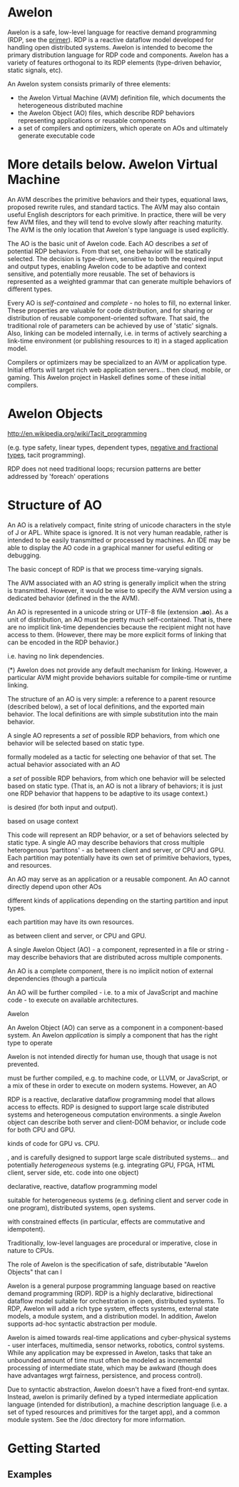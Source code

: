 
Awelon
======

Awelon is a safe, low-level language for reactive demand programming (RDP, see the [primer](doc/RDP_Primer.md)). RDP is a reactive dataflow model developed for handling open distributed systems. Awelon is intended to become the primary distribution language for RDP code and components. Awelon has a variety of features orthogonal to its RDP elements (type-driven behavior, static signals, etc).

An Awelon system consists primarily of three elements:

* the Awelon Virtual Machine (AVM) definition file, which documents the heterogeneous distributed machine
* the Awelon Object (AO) files, which describe RDP behaviors representing applications or reusable components
* a set of compilers and optimizers, which operate on AOs and ultimately generate executable code

More details below.
Awelon Virtual Machine
======================


An AVM describes the primitive behaviors and their types, equational laws, proposed rewrite rules, and standard tactics. The AVM may also contain useful English descriptors for each primitive. In practice, there will be very few AVM files, and they will tend to evolve slowly after reaching maturity. The AVM is the only location that Awelon's type language is used explicitly.

The AO is the basic unit of Awelon code. Each AO describes a *set* of potential RDP behaviors. From that set, one behavior will be statically selected. The decision is type-driven, sensitive to both the required input and output types, enabling Awelon code to be adaptive and context sensitive, and potentially more reusable. The set of behaviors is represented as a weighted grammar that can generate multiple behaviors of different types. 

Every AO is *self-contained* and *complete* - no holes to fill, no external linker. These properties are valuable for code distribution, and for sharing or distribution of reusable component-oriented software. That said, the traditional role of parameters can be achieved by use of 'static' signals. Also, linking can be modeled internally, i.e. in terms of actively searching a link-time environment (or publishing resources to it) in a staged application model.

Compilers or optimizers may be specialized to an AVM or application type. Initial efforts will target rich web application servers... then cloud, mobile, or gaming. This Awelon project in Haskell defines some of these initial compilers. 




Awelon Objects
==============
 

http://en.wikipedia.org/wiki/Tacit_programming

 (e.g. type safety, linear types, dependent types, [negative and fractional types](http://www.cs.indiana.edu/~rpjames/papers/rational.subc.pdf), tacit programming). 


RDP does not need traditional loops; recursion patterns are better addressed by 'foreach' operations 






Structure of AO
===============

An AO is a relatively compact, finite string of unicode characters in the style of J or APL. White space is ignored. It is not very human readable, rather is intended to be easily transmitted or processed by machines. An IDE may be able to display the AO code in a graphical manner for useful editing or debugging.

The basic concept of RDP is that we process time-varying signals.



The AVM associated with an AO string is generally implicit when the string is transmitted. However, it would be wise to specify the AVM version using a dedicated behavior (defined in the the AVM). 


An AO is represented in a unicode string or UTF-8 file (extension **.ao**). As a unit of distribution, an AO must be pretty much self-contained. That is, there are no implicit link-time dependencies because the recipient might not have access to them. (However, there may be more explicit forms of linking that can be encoded in the RDP behavior.)

i.e. having no link dependencies.  

(*) Awelon does not provide any default mechanism for linking. However, a particular AVM might provide behaviors suitable for compile-time or runtime linking.

The structure of an AO is very simple: a reference to a parent resource (described below), a set of local definitions, and the exported main behavior. The local definitions are with simple substitution into the main behavior.





A single AO represents a *set* of possible RDP behaviors, from which one behavior will be selected based on static type. 

 formally modeled as a tactic for selecting one behavior of that set. The actual behavior associated with an AO 

a *set* of possible RDP behaviors, from which one behavior will be selected based on static type. (That is, an AO is not a library of behaviors; it is just one RDP behavior that happens to be adaptive to its usage context.)

 is desired (for both input and output). 

 based on usage context 

This code will represent an RDP behavior, or a set of behaviors selected by static type. A single AO may describe behaviors that cross multiple heterogenous 'partitons' - as between client and server, or CPU and GPU. Each partition may potentially have its own set of primitive behaviors, types, and resources. 

An AO may serve as an application or a reusable component. An AO cannot directly depend upon other AOs

 different kinds of applications depending on the starting partition and input types. 

 each partition may have its own resources.

  as between client and server, or CPU and GPU. 

A single Awelon Object (AO) - a component, represented in a file or string - may describe behaviors that are distributed across multiple components.


An AO is a complete component, there is no implicit notion of external dependencies (though a particula

An AO will be further compiled - i.e. to a mix of JavaScript and machine code - to execute on available architectures. 

Awelon 

An Awelon Object (AO) can serve as a component in a component-based system. An Awelon *application* is simply a component that has the right type to operate 


Awelon is not intended directly for human use, though that usage is not prevented. 

 must be further compiled, e.g. to machine code, or LLVM, or JavaScript, or a mix of these in order to execute on modern systems. However, an AO



RDP is a reactive, declarative dataflow programming model that allows access to effects. RDP is designed to support large scale distributed systems and heterogeneous computation environments. a single Awelon object can describe both server and client-DOM behavior, or include code for both CPU and GPU.



 kinds of code for GPU vs. CPU. 

, and is carefully designed to support large scale distributed systems... and potentially *heterogeneous* systems (e.g. integrating GPU, FPGA, HTML client, server side, etc. code into one object)

  declarative, reactive, dataflow programming model 

suitable for heterogeneous systems (e.g. defining client and server code in one program), distributed systems, open systems. 

 with constrained effects (in particular, effects are commutative and idempotent). 

Traditionally, low-level languages are procedural or imperative, close in nature to CPUs. 

The role of Awelon is the specification of safe, distributable "Awelon Objects" that can l

Awelon is a general purpose programming language based on reactive demand programming (RDP). RDP is a highly declarative, bidirectional dataflow model suitable for orchestration in open, distributed systems. To RDP, Awelon will add a rich type system, effects systems, external state models, a module system, and a distribution model. In addition, Awelon supports ad-hoc syntactic abstraction per module.

Awelon is aimed towards real-time applications and cyber-physical systems - user interfaces, multimedia, sensor networks, robotics, control systems. While any application may be expressed in Awelon, tasks that take an unbounded amount of time must often be modeled as incremental processing of intermediate state, which may be awkward (though does have advantages wrgt fairness, persistence, and process control).

Due to syntactic abstraction, Awelon doesn't have a fixed front-end syntax. Instead, awelon is primarily defined by a typed intermediate application language (intended for distribution), a machine description language (i.e. a set of typed resources and primitives for the target app), and a common module system. See the /doc directory for more information.

Getting Started
===============

Examples
--------




